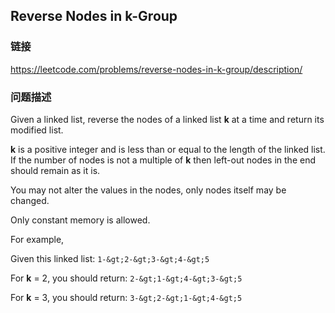 ## Reverse Nodes in k-Group  
### 链接  
https://leetcode.com/problems/reverse-nodes-in-k-group/description/  
### 问题描述
Given a linked list, reverse the nodes of a linked list **k** at a time and return its modified list.

**k** is a positive integer and is less than or equal to the length of the linked list. If the number of nodes is not a multiple of **k** then left-out nodes in the end should remain as it is.

You may not alter the values in the nodes, only nodes itself may be changed.

Only constant memory is allowed.

For example,<br />
Given this linked list: `1-&gt;2-&gt;3-&gt;4-&gt;5`

For **k** = 2, you should return: `2-&gt;1-&gt;4-&gt;3-&gt;5`

For **k** = 3, you should return: `3-&gt;2-&gt;1-&gt;4-&gt;5`
